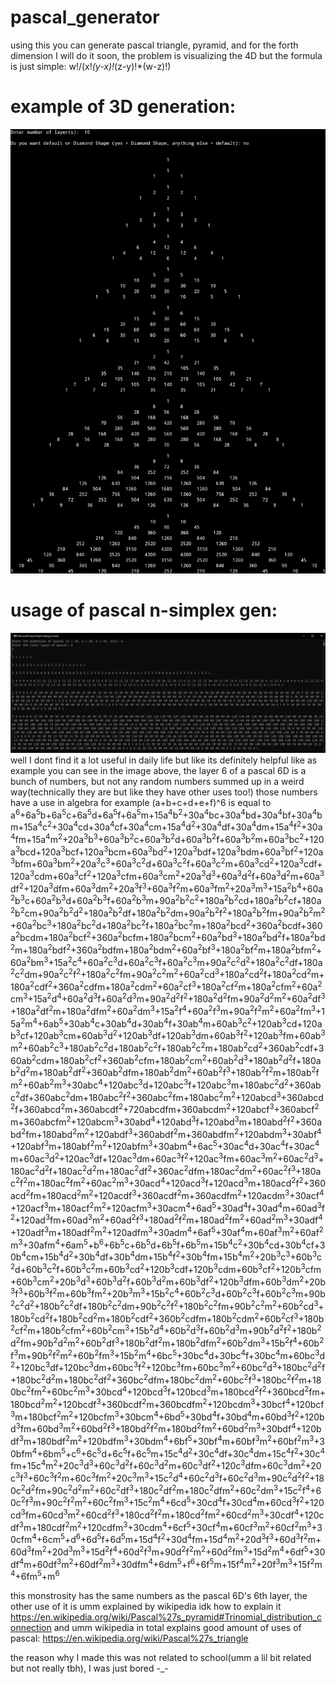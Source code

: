 # pascal_generator
using this you can generate pascal triangle, pyramid, and for the forth dimension I will do it soon, the problem is visualizing the 4D but the formula is just simple: w!/(x!*(y-x)!*(z-y)!*(w-z)!)
# example of 3D generation:
<img src="example.jpg">
<h1>usage of pascal n-simplex gen:</h1>
<img src="exmpl.png">
well I dont find it a lot useful in daily life but like its definitely helpful like as example you can see in the image above, the layer 6 of a pascal 6D is a bunch of numbers, but not any random numbers summed up in a weird way(technically they are but like they have other uses too!) those numbers have a use in algebra for example (a+b+c+d+e+f)^6 is equal to
<br>
a<sup>6</sup>+6a<sup>5</sup>b+6a<sup>5</sup>c+6a<sup>5</sup>d+6a<sup>5</sup>f+6a<sup>5</sup>m+15a<sup>4</sup>b<sup>2</sup>+30a<sup>4</sup>bc+30a<sup>4</sup>bd+30a<sup>4</sup>bf+30a<sup>4</sup>bm+15a<sup>4</sup>c<sup>2</sup>+30a<sup>4</sup>cd+30a<sup>4</sup>cf+30a<sup>4</sup>cm+15a<sup>4</sup>d<sup>2</sup>+30a<sup>4</sup>df+30a<sup>4</sup>dm+15a<sup>4</sup>f<sup>2</sup>+30a<sup>4</sup>fm+15a<sup>4</sup>m<sup>2</sup>+20a<sup>3</sup>b<sup>3</sup>+60a<sup>3</sup>b<sup>2</sup>c+60a<sup>3</sup>b<sup>2</sup>d+60a<sup>3</sup>b<sup>2</sup>f+60a<sup>3</sup>b<sup>2</sup>m+60a<sup>3</sup>bc<sup>2</sup>+120a<sup>3</sup>bcd+120a<sup>3</sup>bcf+120a<sup>3</sup>bcm+60a<sup>3</sup>bd<sup>2</sup>+120a<sup>3</sup>bdf+120a<sup>3</sup>bdm+60a<sup>3</sup>bf<sup>2</sup>+120a<sup>3</sup>bfm+60a<sup>3</sup>bm<sup>2</sup>+20a<sup>3</sup>c<sup>3</sup>+60a<sup>3</sup>c<sup>2</sup>d+60a<sup>3</sup>c<sup>2</sup>f+60a<sup>3</sup>c<sup>2</sup>m+60a<sup>3</sup>cd<sup>2</sup>+120a<sup>3</sup>cdf+120a<sup>3</sup>cdm+60a<sup>3</sup>cf<sup>2</sup>+120a<sup>3</sup>cfm+60a<sup>3</sup>cm<sup>2</sup>+20a<sup>3</sup>d<sup>3</sup>+60a<sup>3</sup>d<sup>2</sup>f+60a<sup>3</sup>d<sup>2</sup>m+60a<sup>3</sup>df<sup>2</sup>+120a<sup>3</sup>dfm+60a<sup>3</sup>dm<sup>2</sup>+20a<sup>3</sup>f<sup>3</sup>+60a<sup>3</sup>f<sup>2</sup>m+60a<sup>3</sup>fm<sup>2</sup>+20a<sup>3</sup>m<sup>3</sup>+15a<sup>2</sup>b<sup>4</sup>+60a<sup>2</sup>b<sup>3</sup>c+60a<sup>2</sup>b<sup>3</sup>d+60a<sup>2</sup>b<sup>3</sup>f+60a<sup>2</sup>b<sup>3</sup>m+90a<sup>2</sup>b<sup>2</sup>c<sup>2</sup>+180a<sup>2</sup>b<sup>2</sup>cd+180a<sup>2</sup>b<sup>2</sup>cf+180a<sup>2</sup>b<sup>2</sup>cm+90a<sup>2</sup>b<sup>2</sup>d<sup>2</sup>+180a<sup>2</sup>b<sup>2</sup>df+180a<sup>2</sup>b<sup>2</sup>dm+90a<sup>2</sup>b<sup>2</sup>f<sup>2</sup>+180a<sup>2</sup>b<sup>2</sup>fm+90a<sup>2</sup>b<sup>2</sup>m<sup>2</sup>+60a<sup>2</sup>bc<sup>3</sup>+180a<sup>2</sup>bc<sup>2</sup>d+180a<sup>2</sup>bc<sup>2</sup>f+180a<sup>2</sup>bc<sup>2</sup>m+180a<sup>2</sup>bcd<sup>2</sup>+360a<sup>2</sup>bcdf+360a<sup>2</sup>bcdm+180a<sup>2</sup>bcf<sup>2</sup>+360a<sup>2</sup>bcfm+180a<sup>2</sup>bcm<sup>2</sup>+60a<sup>2</sup>bd<sup>3</sup>+180a<sup>2</sup>bd<sup>2</sup>f+180a<sup>2</sup>bd<sup>2</sup>m+180a<sup>2</sup>bdf<sup>2</sup>+360a<sup>2</sup>bdfm+180a<sup>2</sup>bdm<sup>2</sup>+60a<sup>2</sup>bf<sup>3</sup>+180a<sup>2</sup>bf<sup>2</sup>m+180a<sup>2</sup>bfm<sup>2</sup>+60a<sup>2</sup>bm<sup>3</sup>+15a<sup>2</sup>c<sup>4</sup>+60a<sup>2</sup>c<sup>3</sup>d+60a<sup>2</sup>c<sup>3</sup>f+60a<sup>2</sup>c<sup>3</sup>m+90a<sup>2</sup>c<sup>2</sup>d<sup>2</sup>+180a<sup>2</sup>c<sup>2</sup>df+180a<sup>2</sup>c<sup>2</sup>dm+90a<sup>2</sup>c<sup>2</sup>f<sup>2</sup>+180a<sup>2</sup>c<sup>2</sup>fm+90a<sup>2</sup>c<sup>2</sup>m<sup>2</sup>+60a<sup>2</sup>cd<sup>3</sup>+180a<sup>2</sup>cd<sup>2</sup>f+180a<sup>2</sup>cd<sup>2</sup>m+180a<sup>2</sup>cdf<sup>2</sup>+360a<sup>2</sup>cdfm+180a<sup>2</sup>cdm<sup>2</sup>+60a<sup>2</sup>cf<sup>3</sup>+180a<sup>2</sup>cf<sup>2</sup>m+180a<sup>2</sup>cfm<sup>2</sup>+60a<sup>2</sup>cm<sup>3</sup>+15a<sup>2</sup>d<sup>4</sup>+60a<sup>2</sup>d<sup>3</sup>f+60a<sup>2</sup>d<sup>3</sup>m+90a<sup>2</sup>d<sup>2</sup>f<sup>2</sup>+180a<sup>2</sup>d<sup>2</sup>fm+90a<sup>2</sup>d<sup>2</sup>m<sup>2</sup>+60a<sup>2</sup>df<sup>3</sup>+180a<sup>2</sup>df<sup>2</sup>m+180a<sup>2</sup>dfm<sup>2</sup>+60a<sup>2</sup>dm<sup>3</sup>+15a<sup>2</sup>f<sup>4</sup>+60a<sup>2</sup>f<sup>3</sup>m+90a<sup>2</sup>f<sup>2</sup>m<sup>2</sup>+60a<sup>2</sup>fm<sup>3</sup>+15a<sup>2</sup>m<sup>4</sup>+6ab<sup>5</sup>+30ab<sup>4</sup>c+30ab<sup>4</sup>d+30ab<sup>4</sup>f+30ab<sup>4</sup>m+60ab<sup>3</sup>c<sup>2</sup>+120ab<sup>3</sup>cd+120ab<sup>3</sup>cf+120ab<sup>3</sup>cm+60ab<sup>3</sup>d<sup>2</sup>+120ab<sup>3</sup>df+120ab<sup>3</sup>dm+60ab<sup>3</sup>f<sup>2</sup>+120ab<sup>3</sup>fm+60ab<sup>3</sup>m<sup>2</sup>+60ab<sup>2</sup>c<sup>3</sup>+180ab<sup>2</sup>c<sup>2</sup>d+180ab<sup>2</sup>c<sup>2</sup>f+180ab<sup>2</sup>c<sup>2</sup>m+180ab<sup>2</sup>cd<sup>2</sup>+360ab<sup>2</sup>cdf+360ab<sup>2</sup>cdm+180ab<sup>2</sup>cf<sup>2</sup>+360ab<sup>2</sup>cfm+180ab<sup>2</sup>cm<sup>2</sup>+60ab<sup>2</sup>d<sup>3</sup>+180ab<sup>2</sup>d<sup>2</sup>f+180ab<sup>2</sup>d<sup>2</sup>m+180ab<sup>2</sup>df<sup>2</sup>+360ab<sup>2</sup>dfm+180ab<sup>2</sup>dm<sup>2</sup>+60ab<sup>2</sup>f<sup>3</sup>+180ab<sup>2</sup>f<sup>2</sup>m+180ab<sup>2</sup>fm<sup>2</sup>+60ab<sup>2</sup>m<sup>3</sup>+30abc<sup>4</sup>+120abc<sup>3</sup>d+120abc<sup>3</sup>f+120abc<sup>3</sup>m+180abc<sup>2</sup>d<sup>2</sup>+360abc<sup>2</sup>df+360abc<sup>2</sup>dm+180abc<sup>2</sup>f<sup>2</sup>+360abc<sup>2</sup>fm+180abc<sup>2</sup>m<sup>2</sup>+120abcd<sup>3</sup>+360abcd<sup>2</sup>f+360abcd<sup>2</sup>m+360abcdf<sup>2</sup>+720abcdfm+360abcdm<sup>2</sup>+120abcf<sup>3</sup>+360abcf<sup>2</sup>m+360abcfm<sup>2</sup>+120abcm<sup>3</sup>+30abd<sup>4</sup>+120abd<sup>3</sup>f+120abd<sup>3</sup>m+180abd<sup>2</sup>f<sup>2</sup>+360abd<sup>2</sup>fm+180abd<sup>2</sup>m<sup>2</sup>+120abdf<sup>3</sup>+360abdf<sup>2</sup>m+360abdfm<sup>2</sup>+120abdm<sup>3</sup>+30abf<sup>4</sup>+120abf<sup>3</sup>m+180abf<sup>2</sup>m<sup>2</sup>+120abfm<sup>3</sup>+30abm<sup>4</sup>+6ac<sup>5</sup>+30ac<sup>4</sup>d+30ac<sup>4</sup>f+30ac<sup>4</sup>m+60ac<sup>3</sup>d<sup>2</sup>+120ac<sup>3</sup>df+120ac<sup>3</sup>dm+60ac<sup>3</sup>f<sup>2</sup>+120ac<sup>3</sup>fm+60ac<sup>3</sup>m<sup>2</sup>+60ac<sup>2</sup>d<sup>3</sup>+180ac<sup>2</sup>d<sup>2</sup>f+180ac<sup>2</sup>d<sup>2</sup>m+180ac<sup>2</sup>df<sup>2</sup>+360ac<sup>2</sup>dfm+180ac<sup>2</sup>dm<sup>2</sup>+60ac<sup>2</sup>f<sup>3</sup>+180ac<sup>2</sup>f<sup>2</sup>m+180ac<sup>2</sup>fm<sup>2</sup>+60ac<sup>2</sup>m<sup>3</sup>+30acd<sup>4</sup>+120acd<sup>3</sup>f+120acd<sup>3</sup>m+180acd<sup>2</sup>f<sup>2</sup>+360acd<sup>2</sup>fm+180acd<sup>2</sup>m<sup>2</sup>+120acdf<sup>3</sup>+360acdf<sup>2</sup>m+360acdfm<sup>2</sup>+120acdm<sup>3</sup>+30acf<sup>4</sup>+120acf<sup>3</sup>m+180acf<sup>2</sup>m<sup>2</sup>+120acfm<sup>3</sup>+30acm<sup>4</sup>+6ad<sup>5</sup>+30ad<sup>4</sup>f+30ad<sup>4</sup>m+60ad<sup>3</sup>f<sup>2</sup>+120ad<sup>3</sup>fm+60ad<sup>3</sup>m<sup>2</sup>+60ad<sup>2</sup>f<sup>3</sup>+180ad<sup>2</sup>f<sup>2</sup>m+180ad<sup>2</sup>fm<sup>2</sup>+60ad<sup>2</sup>m<sup>3</sup>+30adf<sup>4</sup>+120adf<sup>3</sup>m+180adf<sup>2</sup>m<sup>2</sup>+120adfm<sup>3</sup>+30adm<sup>4</sup>+6af<sup>5</sup>+30af<sup>4</sup>m+60af<sup>3</sup>m<sup>2</sup>+60af<sup>2</sup>m<sup>3</sup>+30afm<sup>4</sup>+6am<sup>5</sup>+b<sup>6</sup>+6b<sup>5</sup>c+6b<sup>5</sup>d+6b<sup>5</sup>f+6b<sup>5</sup>m+15b<sup>4</sup>c<sup>2</sup>+30b<sup>4</sup>cd+30b<sup>4</sup>cf+30b<sup>4</sup>cm+15b<sup>4</sup>d<sup>2</sup>+30b<sup>4</sup>df+30b<sup>4</sup>dm+15b<sup>4</sup>f<sup>2</sup>+30b<sup>4</sup>fm+15b<sup>4</sup>m<sup>2</sup>+20b<sup>3</sup>c<sup>3</sup>+60b<sup>3</sup>c<sup>2</sup>d+60b<sup>3</sup>c<sup>2</sup>f+60b<sup>3</sup>c<sup>2</sup>m+60b<sup>3</sup>cd<sup>2</sup>+120b<sup>3</sup>cdf+120b<sup>3</sup>cdm+60b<sup>3</sup>cf<sup>2</sup>+120b<sup>3</sup>cfm+60b<sup>3</sup>cm<sup>2</sup>+20b<sup>3</sup>d<sup>3</sup>+60b<sup>3</sup>d<sup>2</sup>f+60b<sup>3</sup>d<sup>2</sup>m+60b<sup>3</sup>df<sup>2</sup>+120b<sup>3</sup>dfm+60b<sup>3</sup>dm<sup>2</sup>+20b<sup>3</sup>f<sup>3</sup>+60b<sup>3</sup>f<sup>2</sup>m+60b<sup>3</sup>fm<sup>2</sup>+20b<sup>3</sup>m<sup>3</sup>+15b<sup>2</sup>c<sup>4</sup>+60b<sup>2</sup>c<sup>3</sup>d+60b<sup>2</sup>c<sup>3</sup>f+60b<sup>2</sup>c<sup>3</sup>m+90b<sup>2</sup>c<sup>2</sup>d<sup>2</sup>+180b<sup>2</sup>c<sup>2</sup>df+180b<sup>2</sup>c<sup>2</sup>dm+90b<sup>2</sup>c<sup>2</sup>f<sup>2</sup>+180b<sup>2</sup>c<sup>2</sup>fm+90b<sup>2</sup>c<sup>2</sup>m<sup>2</sup>+60b<sup>2</sup>cd<sup>3</sup>+180b<sup>2</sup>cd<sup>2</sup>f+180b<sup>2</sup>cd<sup>2</sup>m+180b<sup>2</sup>cdf<sup>2</sup>+360b<sup>2</sup>cdfm+180b<sup>2</sup>cdm<sup>2</sup>+60b<sup>2</sup>cf<sup>3</sup>+180b<sup>2</sup>cf<sup>2</sup>m+180b<sup>2</sup>cfm<sup>2</sup>+60b<sup>2</sup>cm<sup>3</sup>+15b<sup>2</sup>d<sup>4</sup>+60b<sup>2</sup>d<sup>3</sup>f+60b<sup>2</sup>d<sup>3</sup>m+90b<sup>2</sup>d<sup>2</sup>f<sup>2</sup>+180b<sup>2</sup>d<sup>2</sup>fm+90b<sup>2</sup>d<sup>2</sup>m<sup>2</sup>+60b<sup>2</sup>df<sup>3</sup>+180b<sup>2</sup>df<sup>2</sup>m+180b<sup>2</sup>dfm<sup>2</sup>+60b<sup>2</sup>dm<sup>3</sup>+15b<sup>2</sup>f<sup>4</sup>+60b<sup>2</sup>f<sup>3</sup>m+90b<sup>2</sup>f<sup>2</sup>m<sup>2</sup>+60b<sup>2</sup>fm<sup>3</sup>+15b<sup>2</sup>m<sup>4</sup>+6bc<sup>5</sup>+30bc<sup>4</sup>d+30bc<sup>4</sup>f+30bc<sup>4</sup>m+60bc<sup>3</sup>d<sup>2</sup>+120bc<sup>3</sup>df+120bc<sup>3</sup>dm+60bc<sup>3</sup>f<sup>2</sup>+120bc<sup>3</sup>fm+60bc<sup>3</sup>m<sup>2</sup>+60bc<sup>2</sup>d<sup>3</sup>+180bc<sup>2</sup>d<sup>2</sup>f+180bc<sup>2</sup>d<sup>2</sup>m+180bc<sup>2</sup>df<sup>2</sup>+360bc<sup>2</sup>dfm+180bc<sup>2</sup>dm<sup>2</sup>+60bc<sup>2</sup>f<sup>3</sup>+180bc<sup>2</sup>f<sup>2</sup>m+180bc<sup>2</sup>fm<sup>2</sup>+60bc<sup>2</sup>m<sup>3</sup>+30bcd<sup>4</sup>+120bcd<sup>3</sup>f+120bcd<sup>3</sup>m+180bcd<sup>2</sup>f<sup>2</sup>+360bcd<sup>2</sup>fm+180bcd<sup>2</sup>m<sup>2</sup>+120bcdf<sup>3</sup>+360bcdf<sup>2</sup>m+360bcdfm<sup>2</sup>+120bcdm<sup>3</sup>+30bcf<sup>4</sup>+120bcf<sup>3</sup>m+180bcf<sup>2</sup>m<sup>2</sup>+120bcfm<sup>3</sup>+30bcm<sup>4</sup>+6bd<sup>5</sup>+30bd<sup>4</sup>f+30bd<sup>4</sup>m+60bd<sup>3</sup>f<sup>2</sup>+120bd<sup>3</sup>fm+60bd<sup>3</sup>m<sup>2</sup>+60bd<sup>2</sup>f<sup>3</sup>+180bd<sup>2</sup>f<sup>2</sup>m+180bd<sup>2</sup>fm<sup>2</sup>+60bd<sup>2</sup>m<sup>3</sup>+30bdf<sup>4</sup>+120bdf<sup>3</sup>m+180bdf<sup>2</sup>m<sup>2</sup>+120bdfm<sup>3</sup>+30bdm<sup>4</sup>+6bf<sup>5</sup>+30bf<sup>4</sup>m+60bf<sup>3</sup>m<sup>2</sup>+60bf<sup>2</sup>m<sup>3</sup>+30bfm<sup>4</sup>+6bm<sup>5</sup>+c<sup>6</sup>+6c<sup>5</sup>d+6c<sup>5</sup>f+6c<sup>5</sup>m+15c<sup>4</sup>d<sup>2</sup>+30c<sup>4</sup>df+30c<sup>4</sup>dm+15c<sup>4</sup>f<sup>2</sup>+30c<sup>4</sup>fm+15c<sup>4</sup>m<sup>2</sup>+20c<sup>3</sup>d<sup>3</sup>+60c<sup>3</sup>d<sup>2</sup>f+60c<sup>3</sup>d<sup>2</sup>m+60c<sup>3</sup>df<sup>2</sup>+120c<sup>3</sup>dfm+60c<sup>3</sup>dm<sup>2</sup>+20c<sup>3</sup>f<sup>3</sup>+60c<sup>3</sup>f<sup>2</sup>m+60c<sup>3</sup>fm<sup>2</sup>+20c<sup>3</sup>m<sup>3</sup>+15c<sup>2</sup>d<sup>4</sup>+60c<sup>2</sup>d<sup>3</sup>f+60c<sup>2</sup>d<sup>3</sup>m+90c<sup>2</sup>d<sup>2</sup>f<sup>2</sup>+180c<sup>2</sup>d<sup>2</sup>fm+90c<sup>2</sup>d<sup>2</sup>m<sup>2</sup>+60c<sup>2</sup>df<sup>3</sup>+180c<sup>2</sup>df<sup>2</sup>m+180c<sup>2</sup>dfm<sup>2</sup>+60c<sup>2</sup>dm<sup>3</sup>+15c<sup>2</sup>f<sup>4</sup>+60c<sup>2</sup>f<sup>3</sup>m+90c<sup>2</sup>f<sup>2</sup>m<sup>2</sup>+60c<sup>2</sup>fm<sup>3</sup>+15c<sup>2</sup>m<sup>4</sup>+6cd<sup>5</sup>+30cd<sup>4</sup>f+30cd<sup>4</sup>m+60cd<sup>3</sup>f<sup>2</sup>+120cd<sup>3</sup>fm+60cd<sup>3</sup>m<sup>2</sup>+60cd<sup>2</sup>f<sup>3</sup>+180cd<sup>2</sup>f<sup>2</sup>m+180cd<sup>2</sup>fm<sup>2</sup>+60cd<sup>2</sup>m<sup>3</sup>+30cdf<sup>4</sup>+120cdf<sup>3</sup>m+180cdf<sup>2</sup>m<sup>2</sup>+120cdfm<sup>3</sup>+30cdm<sup>4</sup>+6cf<sup>5</sup>+30cf<sup>4</sup>m+60cf<sup>3</sup>m<sup>2</sup>+60cf<sup>2</sup>m<sup>3</sup>+30cfm<sup>4</sup>+6cm<sup>5</sup>+d<sup>6</sup>+6d<sup>5</sup>f+6d<sup>5</sup>m+15d<sup>4</sup>f<sup>2</sup>+30d<sup>4</sup>fm+15d<sup>4</sup>m<sup>2</sup>+20d<sup>3</sup>f<sup>3</sup>+60d<sup>3</sup>f<sup>2</sup>m+60d<sup>3</sup>fm<sup>2</sup>+20d<sup>3</sup>m<sup>3</sup>+15d<sup>2</sup>f<sup>4</sup>+60d<sup>2</sup>f<sup>3</sup>m+90d<sup>2</sup>f<sup>2</sup>m<sup>2</sup>+60d<sup>2</sup>fm<sup>3</sup>+15d<sup>2</sup>m<sup>4</sup>+6df<sup>5</sup>+30df<sup>4</sup>m+60df<sup>3</sup>m<sup>2</sup>+60df<sup>2</sup>m<sup>3</sup>+30dfm<sup>4</sup>+6dm<sup>5</sup>+f<sup>6</sup>+6f<sup>5</sup>m+15f<sup>4</sup>m<sup>2</sup>+20f<sup>3</sup>m<sup>3</sup>+15f<sup>2</sup>m<sup>4</sup>+6fm<sup>5</sup>+m<sup>6</sup>

this monstrosity has the same numbers as the pascal 6D's 6th layer, the other use of it is umm explained by wikipedia idk how to explain it
https://en.wikipedia.org/wiki/Pascal%27s_pyramid#Trinomial_distribution_connection
and umm wikipedia in total explains good amount of uses of pascal: https://en.wikipedia.org/wiki/Pascal%27s_triangle

the reason why I made this was not related to school(umm a lil bit related but not really tbh), I was just bored -_-
